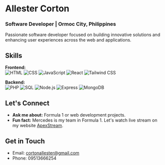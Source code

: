 # Allester Corton
### Software Developer | Ormoc City, Philippines

Passionate software developer focused on building innovative solutions and enhancing user experiences across the web and applications.

## Skills
**Frontend:**  
![HTML](https://img.shields.io/badge/HTML5-E34F26?style=flat-square&logo=html5&logoColor=white) 
![CSS](https://img.shields.io/badge/CSS3-1572B6?style=flat-square&logo=css3&logoColor=white) 
![JavaScript](https://img.shields.io/badge/JavaScript-F7DF1E?style=flat-square&logo=javascript&logoColor=black) 
![React](https://img.shields.io/badge/React-61DAFB?style=flat-square&logo=react&logoColor=black) 
![Tailwind CSS](https://img.shields.io/badge/Tailwind_CSS-38B2AC?style=flat-square&logo=tailwind-css&logoColor=white) 

**Backend:**  
![PHP](https://img.shields.io/badge/PHP-777BB4?style=flat-square&logo=php&logoColor=white) 
![SQL](https://img.shields.io/badge/SQL-4479A1?style=flat-square&logo=database&logoColor=white) 
![Node.js](https://img.shields.io/badge/Node.js-339933?style=flat-square&logo=node.js&logoColor=white) 
![Express](https://img.shields.io/badge/Express-000000?style=flat-square&logo=express&logoColor=white) 
![MongoDB](https://img.shields.io/badge/MongoDB-47A248?style=flat-square&logo=mongodb&logoColor=white) 

## Let's Connect
- **Ask me about:** Formula 1 or web development projects.
- **Fun fact:** Mercedes is my team in Formula 1. Let's watch live stream on my website [ApexStream](https://apexstream.vercel.app/).

## Get in Touch
- Email: [cortonallester@gmail.com](mailto:cortonallester@gmail.com)
- Phone: 09513666254
